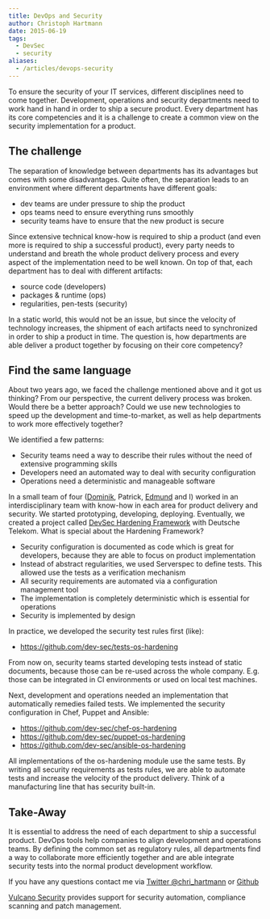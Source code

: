 ```yaml
---
title: DevOps and Security
author: Christoph Hartmann
date: 2015-06-19
tags:
  - DevSec
  - security
aliases:
  - /articles/devops-security
---
```


To ensure the security of your IT services, different disciplines need to come together. Development, operations and security departments need to work hand in hand in order to ship a secure product. Every department has its core competencies and it is a challenge to create a common view on the security implementation for a product.

## The challenge

The separation of knowledge between departments has its advantages but comes with some disadvantages. Quite often, the separation leads to an environment where different departments have different goals:

 * dev teams are under pressure to ship the product
 * ops teams need to ensure everything runs smoothly
 * security teams have to ensure that the new product is secure

Since extensive technical know-how is required to ship a product (and even more is required to ship a successful product), every party needs to understand and breath the whole product delivery process and every aspect of the implementation need to be well known. On top of that, each department has to deal with different artifacts:

 * source code (developers)
 * packages & runtime (ops)
 * regularities, pen-tests (security)

In a static world, this would not be an issue, but since the velocity of technology increases, the shipment of each artifacts need to synchronized in order to ship a product in time. The question is, how departments are able deliver a product together by focusing on their core competency?

## Find the same language

About two years ago, we faced the challenge mentioned above and it got us thinking? From our perspective, the current delivery process was broken. Would there be a better approach? Could we use new technologies to speed up the development and time-to-market, as well as help departments to work more effectively together?

We identified a few patterns:

- Security teams need a way to describe their rules without the need of extensive programming skills
- Developers need an automated way to deal with security configuration
- Operations need a deterministic and manageable software

In a small team of four ([Dominik](http://arlimus.github.io/), Patrick, [Edmund](http://ehaselwanter.com/) and I) worked in an interdisciplinary team with know-how in each area for product delivery and security. We started prototyping, developing, deploying. Eventually, we created a project called [DevSec Hardening Framework](http://dev-sec.io/) with Deutsche Telekom. What is special about the Hardening Framework?

 * Security configuration is documented as code which is great for developers, because they are able to focus on product implementation
 * Instead of abstract regularities, we used Serverspec to define tests. This allowed use the tests as a verification mechanism
 * All security requirements are automated via a configuration management tool
 * The implementation is completely deterministic which is essential for operations
 * Security is implemented by design

In practice, we developed the security test rules first (like):

 * https://github.com/dev-sec/tests-os-hardening

From now on, security teams started developing tests instead of static documents, because those can be re-used across the whole company. E.g. those can be integrated in CI environments or used on local test machines.

Next, development and operations needed an implementation that automatically remedies failed tests. We implemented the security configuration in Chef, Puppet and Ansible:

 * https://github.com/dev-sec/chef-os-hardening
 * https://github.com/dev-sec/puppet-os-hardening
 * https://github.com/dev-sec/ansible-os-hardening

All implementations of the os-hardening module use the same tests. By writing all security requirements as tests rules, we are able to automate tests and increase the velocity of the product delivery. Think of a manufacturing line that has security built-in.

## Take-Away

It is essential to address the need of each department to ship a successful product. DevOps tools help companies to align development and operations teams. By defining the common set as regulatory rules, all departments find a way to collaborate more efficiently together and are able integrate security tests into the normal product development workflow.

If you have any questions contact me via [Twitter @chri_hartmann](https://twitter.com/chri_hartmann) or [Github](https://github.com/chris-rock)

[Vulcano Security](http://vulcanosec.com/) provides support for security automation, compliance scanning and patch management.
